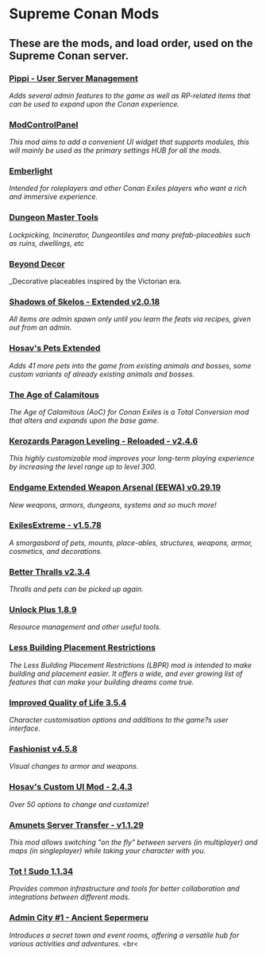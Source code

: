 # **Supreme Conan Mods**

## These are the mods, and load order, used on the Supreme Conan server.<br>

### [Pippi - User Server Management](https://steamcommunity.com/sharedfiles/filedetails/?id=880454836)
_Adds several admin features to the game as well as RP-related items that can be used to expand upon the Conan experience._
<br>

### [ModControlPanel](https://steamcommunity.com/sharedfiles/filedetails/?id=1823412793)
_This mod aims to add a convenient UI widget that supports modules, this will mainly be used as the primary settings HUB for all the mods._
<br>

### [Emberlight](https://steamcommunity.com/sharedfiles/filedetails/?id=1369802940)
_Intended for roleplayers and other Conan Exiles players who want a rich and immersive experience._
<br>

### [Dungeon Master Tools](https://steamcommunity.com/sharedfiles/filedetails/?id=2871328013)
_Lockpicking, Incinerator, Dungeontiles and many prefab-placeables such as ruins, dwellings, etc_
<br>

### [Beyond Decor](https://steamcommunity.com/sharedfiles/filedetails/?id=2474566370)
_Decorative placeables inspired by the Victorian era.
<br>

### [Shadows of Skelos - Extended v2.0.18](https://steamcommunity.com/sharedfiles/filedetails/?id=1705201022)
_All items are admin spawn only until you learn the feats via recipes, given out from an admin._
<br>

### [Hosav's Pets Extended](https://steamcommunity.com/sharedfiles/filedetails/?id=1837807092)
_Adds 41 more pets into the game from existing animals and bosses, some custom variants of already existing animals and bosses._
<br>

### [The Age of Calamitous](https://steamcommunity.com/sharedfiles/filedetails/?id=1113901982)
_The Age of Calamitous (AoC) for Conan Exiles is a Total Conversion mod that alters and expands upon the base game._
<br>

### [Kerozards Paragon Leveling - Reloaded - v2.4.6](https://steamcommunity.com/sharedfiles/filedetails/?id=1629644846)
_This highly customizable mod improves your long-term playing experience by increasing the level range up to level 300._
<br>

### [Endgame Extended Weapon Arsenal (EEWA) v0.29.19](https://steamcommunity.com/sharedfiles/filedetails/?id=1734383367)
_New weapons, armors, dungeons, systems and so much more!_
<br>

### [ExilesExtreme - v1.5.78](https://steamcommunity.com/sharedfiles/filedetails/?id=933782986)
_A smorgasbord of pets, mounts, place-ables, structures, weapons, armor, cosmetics, and decorations._
<br>

### [Better Thralls v2.3.4](https://steamcommunity.com/sharedfiles/filedetails/?id=931088249)
_Thralls and pets can be picked up again._
<br>

### [Unlock Plus 1.8.9](https://steamcommunity.com/sharedfiles/filedetails/?id=877108545)
_Resource management and other useful tools._
<br>

### [Less Building Placement Restrictions](https://steamcommunity.com/sharedfiles/filedetails/?id=1369743238)
_The Less Building Placement Restrictions (LBPR) mod is intended to make building and placement easier. It offers a wide, and ever growing list of features that can make your building dreams come true._
<br>

### [Improved Quality of Life 3.5.4](https://steamcommunity.com/sharedfiles/filedetails/?id=2275543723)
_Character customisation options and additions to the game?s user interface._
<br>

### [Fashionist v4.5.8](https://steamcommunity.com/sharedfiles/filedetails/?id=1159180273)
_Visual changes to armor and weapons._
<br>

### [Hosav's Custom UI Mod - 2.4.3](https://steamcommunity.com/sharedfiles/filedetails/?id=1797359985)
_Over 50 options to change and customize!_
<br>

### [Amunets Server Transfer - v1.1.29](https://steamcommunity.com/sharedfiles/filedetails/?id=2305969565)
_This mod allows switching "on the fly" between servers (in multiplayer) and maps (in singleplayer) while taking your character with you._
<br>

### [Tot ! Sudo 1.1.34](https://steamcommunity.com/sharedfiles/filedetails/?id=3036057084)
_Provides common infrastructure and tools for better collaboration and integrations between different mods._
<br>

### [Admin City #1 - Ancient Sepermeru](https://steamcommunity.com/sharedfiles/filedetails/?id=3252174134)
_Introduces a secret town and event rooms, offering a versatile hub for various activities and adventures._
<br<
